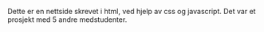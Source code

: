 Dette er en nettside skrevet i html, ved hjelp av css og javascript. Det var et prosjekt med 5 andre medstudenter. 

